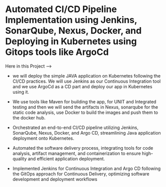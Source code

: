 # Automated CI/CD Pipeline Implementation using Jenkins, SonarQube, Nexus, Docker, and Deploying in Kubernetes using Gitops tools like ArgoCd

Here in this Project -->
- we will deploy the simple JAVA application on Kubernetes following the CI/CD practices. We will use Jenkins as our Continuous Integration tool and we use ArgoCd as a CD part and deploy our app in Kubernetes using it. 
- We use tools like Maven for building the app, for UNIT and Integrated testing and then we will send the artifacts in Nexus, sonarqube for the static code analysis, use Docker to build the images and push them to the docker hub.

- Orchestrated an end-to-end CI/CD pipeline utilizing Jenkins, SonarQube, Nexus, Docker, and Argo CD, streamlining Java application deployment onto Kubernetes.
- Automated the software delivery process, integrating tools for code analysis, artifact management, and containerization to ensure high-quality and efficient application deployment.
- Implemented Jenkins for Continuous Integration and Argo CD following the GitOps approach for Continuous Delivery, optimizing software development and deployment workflows
